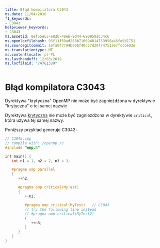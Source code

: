 ```yaml
---
title: Błąd kompilatora C3043
ms.date: 11/04/2016
f1_keywords:
- C3043
helpviewer_keywords:
- C3043
ms.assetid: 0ef55e63-e82b-48eb-9d44-690950ac34c6
ms.openlocfilehash: 95f11f50ad263b716694014753956a46fa9d1751
ms.sourcegitcommit: 16fa847794b60bf40c67d20f74751a67fccb602e
ms.translationtype: MT
ms.contentlocale: pl-PL
ms.lasthandoff: 12/03/2019
ms.locfileid: "74761380"
---
```

# <a name="compiler-error-c3043"></a>Błąd kompilatora C3043

Dyrektywa "krytyczna" OpenMP nie może być zagnieżdżona w dyrektywie "krytyczna" o tej samej nazwie

Dyrektywa [krytyczna](../../parallel/openmp/reference/critical.md) nie może być zagnieżdżona w dyrektywie `critical`, która używa tej samej nazwy.

Poniższy przykład generuje C3043:

```cpp
// C3043.cpp
// compile with: /openmp /c
#include "omp.h"

int main() {
   int n1 = 1, n2 = 2, n3 = 3;

   #pragma omp parallel
   {
      ++n2;

      #pragma omp critical(MyTest)
      {
         ++n2;

         #pragma omp critical(MyTest)   // C3043
         // try the following line instead
         // #pragma omp critical(MyTest2)
         {
            ++n3;
         }
      }
   }
}
```
